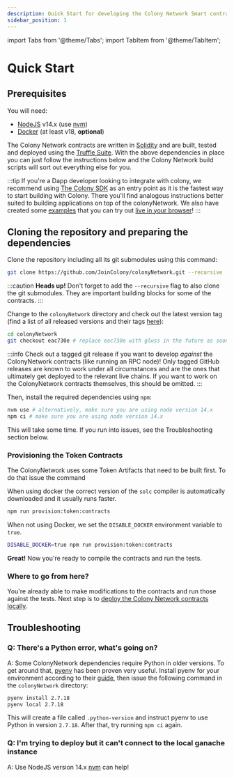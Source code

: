 ```yaml
---
description: Quick Start for developing the Colony Network Smart contracts
sidebar_position: 1
---
```


import Tabs from '@theme/Tabs';
import TabItem from '@theme/TabItem';

# Quick Start

## Prerequisites

You will need:

* [NodeJS](https://nodejs.org/en/) v14.x (use [nvm](https://github.com/nvm-sh/nvm))
* [Docker](https://docs.docker.com/get-docker/) (at least v18, **optional**)

The Colony Network contracts are written in [Solidity](https://soliditylang.org/) and are built, tested and deployed using the [Truffle Suite](https://trufflesuite.com/). With the above dependencies in place you can just follow the instructions below and the Colony Network build scripts will sort out everything else for you.

:::tip
If you're a Dapp developer looking to integrate with colony, we recommend using [The Colony SDK](https://app.gitbook.com/o/-MTaEZ\_7xhxpButTDDNj/s/slSiNQHJDrgYgciBacVr/) as an entry point as it is the fastest way to start building with Colony. There you'll find analogous instructions better suited to building applications on top of the colonyNetwork. We also have created some [examples](https://github.com/JoinColony/colonySDK/tree/main/examples) that you can try out [live in your browser](https://joincolony.github.io/colonySDK/)!
:::

## Cloning the repository and preparing the dependencies

Clone the repository including all its git submodules using this command:

```bash
git clone https://github.com/JoinColony/colonyNetwork.git --recursive
```

:::caution
**Heads up!** Don't forget to add the `--recursive` flag to also clone the git submodules. They are important building blocks for some of the contracts.
:::

Change to the `colonyNetwork` directory and check out the latest version tag (find a list of all released versions and their tags [here](https://github.com/JoinColony/colonyNetwork/releases)):

```bash
cd colonyNetwork
git checkout eac730e # replace eac730e with glwss in the future as soon as it's available
```

:::info
Check out a tagged git release if you want to develop _against_ the ColonyNetwork contracts (like running an RPC node)! Only tagged GitHub releases are known to work under all circumstances and are the ones that ultimately get deployed to the relevant live chains. If you want to work on the ColonyNetwork contracts themselves, this should be omitted.
:::

Then, install the required dependencies using `npm`:

```bash
nvm use # alternatively, make sure you are using node version 14.x
npm ci # make sure you are using node version 14.x
```

This will take some time. If you run into issues, see the Troubleshooting section below.

### Provisioning the Token Contracts

The ColonyNetwork uses some Token Artifacts that need to be built first. To do that issue the command

<Tabs>
<TabItem value="docker" label="Using Docker" default>

When using docker the correct version of the `solc` compiler is automatically downloaded and it usually runs faster.

```bash
npm run provision:token:contracts
```
</TabItem>
<TabItem value="nodocker" label="Without Docker">

When not using Docker, we set the `DISABLE_DOCKER` environment variable to `true`.

```bash
DISABLE_DOCKER=true npm run provision:token:contracts
```

</TabItem>
</Tabs>

**Great!** Now you're ready to compile the contracts and run the tests.

### Where to go from here?

You're already able to make modifications to the contracts and run those against the tests. Next step is to [deploy the Colony Network contracts locally](guides/deploying-colony-locally).

## Troubleshooting

### Q: There's a Python error, what's going on?

A: Some ColonyNetwork dependencies require Python in older versions. To get around that, [pyenv](https://github.com/pyenv/pyenv) has been proven very useful. Install pyenv for your environment according to their [guide](https://github.com/pyenv/pyenv#installation), then issue the following command in the `colonyNetwork` directory:

```bash
pyenv install 2.7.18
pyenv local 2.7.18
```

This will create a file called `.python-version` and instruct pyenv to use Python in version `2.7.18`. After that, try running `npm ci` again.

### Q: I'm trying to deploy but it can't connect to the local ganache instance

A: Use NodeJS version 14.x [nvm](https://github.com/nvm-sh/nvm) can help!
